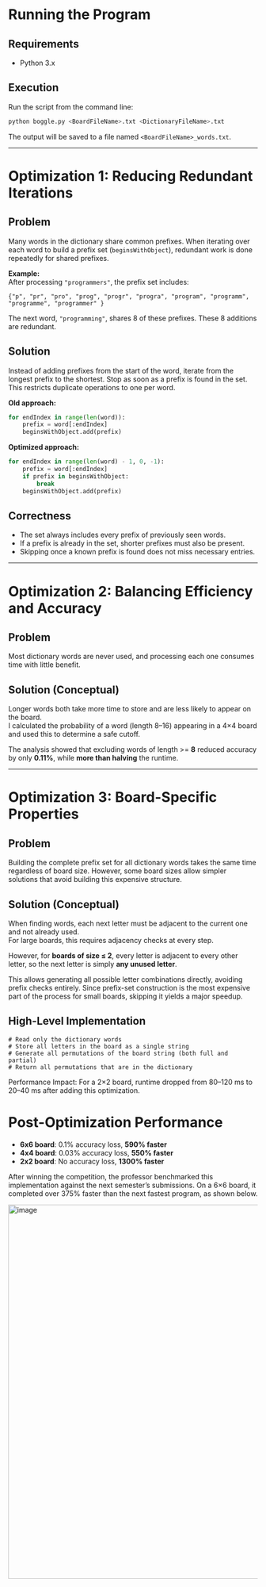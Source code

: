 # Running the Program

## Requirements
- Python 3.x

## Execution
Run the script from the command line:

```bash
python boggle.py <BoardFileName>.txt <DictionaryFileName>.txt
```

The output will be saved to a file named `<BoardFileName>_words.txt`.

---

# Optimization 1: Reducing Redundant Iterations

## Problem
Many words in the dictionary share common prefixes. When iterating over each word to build a prefix set (`beginsWithObject`), redundant work is done repeatedly for shared prefixes.

**Example:**  
After processing `"programmers"`, the prefix set includes:
```
{"p", "pr", "pro", "prog", "progr", "progra", "program", "programm", "programme", "programmer" }
```
The next word, `"programming"`, shares 8 of these prefixes. These 8 additions are redundant.

## Solution
Instead of adding prefixes from the start of the word, iterate from the longest prefix to the shortest. Stop as soon as a prefix is found in the set. This restricts duplicate operations to one per word. 

**Old approach:**
```python
for endIndex in range(len(word)):
    prefix = word[:endIndex]
    beginsWithObject.add(prefix)
```

**Optimized approach:**
```python
for endIndex in range(len(word) - 1, 0, -1):
    prefix = word[:endIndex]
    if prefix in beginsWithObject:
        break
    beginsWithObject.add(prefix)
```

## Correctness
- The set always includes every prefix of previously seen words.
- If a prefix is already in the set, shorter prefixes must also be present.
- Skipping once a known prefix is found does not miss necessary entries.

---


# Optimization 2: Balancing Efficiency and Accuracy

## Problem
Most dictionary words are never used, and processing each one consumes time with little benefit.

## Solution (Conceptual)
Longer words both take more time to store and are less likely to appear on the board.  
I calculated the probability of a word (length 8–16) appearing in a 4×4 board and used this to determine a safe cutoff.  

The analysis showed that excluding words of length >= **8** reduced accuracy by only **0.11%**, while **more than halving** the runtime.

---

# Optimization 3: Board-Specific Properties

## Problem
Building the complete prefix set for all dictionary words takes the same time regardless of board size. However, some board sizes allow simpler solutions that avoid building this expensive structure.

## Solution (Conceptual)
When finding words, each next letter must be adjacent to the current one and not already used.  
For large boards, this requires adjacency checks at every step.  

However, for **boards of size ≤ 2**, every letter is adjacent to every other letter, so the next letter is simply **any unused letter**.  

This allows generating all possible letter combinations directly, avoiding prefix checks entirely. Since prefix-set construction is the most expensive part of the process for small boards, skipping it yields a major speedup.

## High-Level Implementation
```
# Read only the dictionary words
# Store all letters in the board as a single string
# Generate all permutations of the board string (both full and partial)
# Return all permutations that are in the dictionary
```
Performance Impact:
For a 2×2 board, runtime dropped from 80–120 ms to 20–40 ms after adding this optimization.


# Post-Optimization Performance

- **6x6 board**: 0.1% accuracy loss, **590% faster**
- **4x4 board**: 0.03% accuracy loss, **550% faster**
- **2x2 board**: No accuracy loss, **1300% faster**

After winning the competition, the professor benchmarked this implementation against the next semester’s submissions. On a 6×6 board, it completed over 375% faster than the next fastest program, as shown below.

<img width="756" height="755" alt="image" src="https://github.com/user-attachments/assets/3cc8db55-968b-4f90-85e6-cf027d827f06" />

